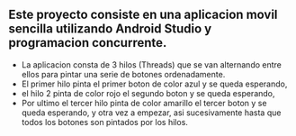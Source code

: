 ## Este proyecto consiste en una aplicacion movil sencilla utilizando Android Studio y programacion concurrente.
- La aplicacion consta de 3 hilos (Threads) que se van alternando entre ellos para pintar una serie de botones ordenadamente.
- El primer hilo pinta el primer boton de color azul y se queda esperando,
- el hilo 2 pinta de color rojo el segundo boton y se queda esperando,
- Por ultimo el tercer hilo pinta de color amarillo el tercer boton y se queda esperando, y otra vez a empezar, asi sucesivamente hasta que todos los botones son pintados por los hilos.
